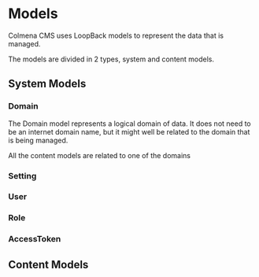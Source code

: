 # Models

Colmena CMS uses LoopBack models to represent the data that is managed.

The models are divided in 2 types, system and content models.

## System Models

### Domain

The Domain model represents a logical domain of data. It does not need to be an internet domain name, but it might well be related to the domain that is being managed. 

All the content models are related to one of the domains

### Setting

### User

### Role

### AccessToken

## Content Models

## 

##  



